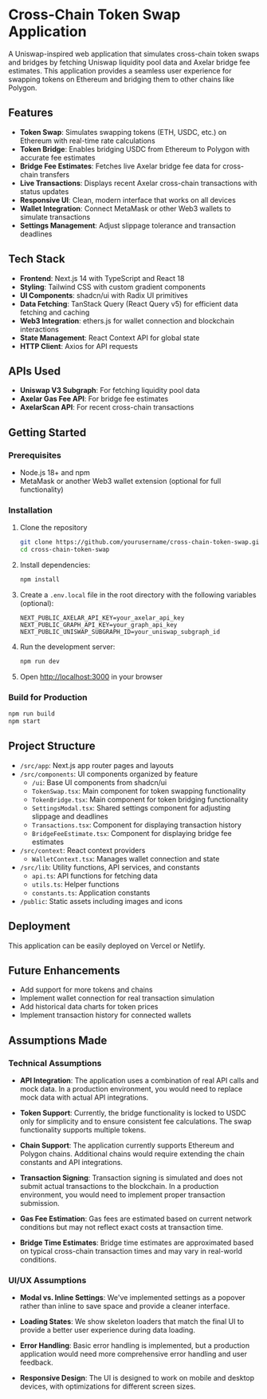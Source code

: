 # Cross-Chain Token Swap Application

A Uniswap-inspired web application that simulates cross-chain token swaps and bridges by fetching Uniswap liquidity pool data and Axelar bridge fee estimates. This application provides a seamless user experience for swapping tokens on Ethereum and bridging them to other chains like Polygon.

## Features

- **Token Swap**: Simulates swapping tokens (ETH, USDC, etc.) on Ethereum with real-time rate calculations
- **Token Bridge**: Enables bridging USDC from Ethereum to Polygon with accurate fee estimates
- **Bridge Fee Estimates**: Fetches live Axelar bridge fee data for cross-chain transfers
- **Live Transactions**: Displays recent Axelar cross-chain transactions with status updates
- **Responsive UI**: Clean, modern interface that works on all devices
- **Wallet Integration**: Connect MetaMask or other Web3 wallets to simulate transactions
- **Settings Management**: Adjust slippage tolerance and transaction deadlines

## Tech Stack

- **Frontend**: Next.js 14 with TypeScript and React 18
- **Styling**: Tailwind CSS with custom gradient components
- **UI Components**: shadcn/ui with Radix UI primitives
- **Data Fetching**: TanStack Query (React Query v5) for efficient data fetching and caching
- **Web3 Integration**: ethers.js for wallet connection and blockchain interactions
- **State Management**: React Context API for global state
- **HTTP Client**: Axios for API requests

## APIs Used

- **Uniswap V3 Subgraph**: For fetching liquidity pool data
- **Axelar Gas Fee API**: For bridge fee estimates
- **AxelarScan API**: For recent cross-chain transactions

## Getting Started

### Prerequisites

- Node.js 18+ and npm
- MetaMask or another Web3 wallet extension (optional for full functionality)

### Installation

1. Clone the repository
   ```bash
   git clone https://github.com/yourusername/cross-chain-token-swap.git
   cd cross-chain-token-swap
   ```

2. Install dependencies:
   ```bash
   npm install
   ```

3. Create a `.env.local` file in the root directory with the following variables (optional):
   ```
   NEXT_PUBLIC_AXELAR_API_KEY=your_axelar_api_key
   NEXT_PUBLIC_GRAPH_API_KEY=your_graph_api_key
   NEXT_PUBLIC_UNISWAP_SUBGRAPH_ID=your_uniswap_subgraph_id
   ```

4. Run the development server:
   ```bash
   npm run dev
   ```

5. Open [http://localhost:3000](http://localhost:3000) in your browser

### Build for Production

```bash
npm run build
npm start
```

## Project Structure

- `/src/app`: Next.js app router pages and layouts
- `/src/components`: UI components organized by feature
  - `/ui`: Base UI components from shadcn/ui
  - `TokenSwap.tsx`: Main component for token swapping functionality
  - `TokenBridge.tsx`: Main component for token bridging functionality
  - `SettingsModal.tsx`: Shared settings component for adjusting slippage and deadlines
  - `Transactions.tsx`: Component for displaying transaction history
  - `BridgeFeeEstimate.tsx`: Component for displaying bridge fee estimates
- `/src/context`: React context providers
  - `WalletContext.tsx`: Manages wallet connection and state
- `/src/lib`: Utility functions, API services, and constants
  - `api.ts`: API functions for fetching data
  - `utils.ts`: Helper functions
  - `constants.ts`: Application constants
- `/public`: Static assets including images and icons

## Deployment

This application can be easily deployed on Vercel or Netlify.

## Future Enhancements

- Add support for more tokens and chains
- Implement wallet connection for real transaction simulation
- Add historical data charts for token prices
- Implement transaction history for connected wallets

## Assumptions Made

### Technical Assumptions

- **API Integration**: The application uses a combination of real API calls and mock data. In a production environment, you would need to replace mock data with actual API integrations.

- **Token Support**: Currently, the bridge functionality is locked to USDC only for simplicity and to ensure consistent fee calculations. The swap functionality supports multiple tokens.

- **Chain Support**: The application currently supports Ethereum and Polygon chains. Additional chains would require extending the chain constants and API integrations.

- **Transaction Signing**: Transaction signing is simulated and does not submit actual transactions to the blockchain. In a production environment, you would need to implement proper transaction submission.

- **Gas Fee Estimation**: Gas fees are estimated based on current network conditions but may not reflect exact costs at transaction time.

- **Bridge Time Estimates**: Bridge time estimates are approximated based on typical cross-chain transaction times and may vary in real-world conditions.

### UI/UX Assumptions

- **Modal vs. Inline Settings**: We've implemented settings as a popover rather than inline to save space and provide a cleaner interface.

- **Loading States**: We show skeleton loaders that match the final UI to provide a better user experience during data loading.

- **Error Handling**: Basic error handling is implemented, but a production application would need more comprehensive error handling and user feedback.

- **Responsive Design**: The UI is designed to work on mobile and desktop devices, with optimizations for different screen sizes.


